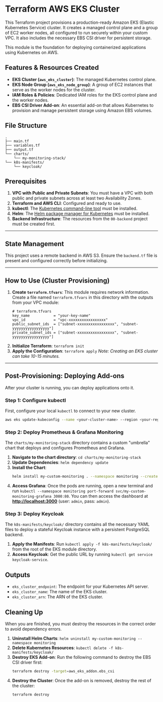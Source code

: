 # Terraform AWS EKS Cluster

This Terraform project provisions a production-ready Amazon EKS (Elastic Kubernetes Service) cluster. It creates a managed control plane and a group of EC2 worker nodes, all configured to run securely within your custom VPC. It also includes the necessary EBS CSI driver for persistent storage.

This module is the foundation for deploying containerized applications using Kubernetes on AWS.

## Features & Resources Created

- **EKS Cluster (`aws_eks_cluster`)**: The managed Kubernetes control plane.
- **EKS Node Group (`aws_eks_node_group`)**: A group of EC2 instances that serve as the worker nodes for the cluster.
- **IAM Roles & Policies**: Dedicated IAM roles for the EKS control plane and the worker nodes.
- **EBS CSI Driver Add-on**: An essential add-on that allows Kubernetes to provision and manage persistent storage using Amazon EBS volumes.

## File Structure

```
.
├── main.tf
├── variables.tf
├── output.tf
└── charts/
    └── my-monitoring-stack/
└── k8s-manifests/
    └── keycloak/
```

## Prerequisites

1.  **VPC with Public and Private Subnets**: You must have a VPC with both public and private subnets across at least two Availability Zones.
2.  **Terraform and AWS CLI**: Configured and ready to use.
3.  **kubectl**: The [Kubernetes command-line tool](https://kubernetes.io/docs/tasks/tools/install-kubectl-linux/) must be installed.
4.  **Helm**: The [Helm package manager for Kubernetes](https://helm.sh/docs/intro/install/) must be installed.
5.  **Backend Infrastructure**: The resources from the `00-backend` project must be created first.

---

## State Management

This project uses a remote backend in AWS S3. Ensure the `backend.tf` file is present and configured correctly before initializing.

---

## How to Use (Cluster Provisioning)

1.  **Create `terraform.tfvars`**: This module requires network information. Create a file named `terraform.tfvars` in this directory with the outputs from your VPC module:
    ```hcl
    # terraform.tfvars
    key_name           = "your-key-name"
    vpc_id             = "vpc-xxxxxxxxxxxxxxxxx"
    public_subnet_ids  = ["subnet-xxxxxxxxxxxxxxxxx", "subnet-yyyyyyyyyyyyyyyyy"]
    private_subnet_ids = ["subnet-xxxxxxxxxxxxxxxxx", "subnet-yyyyyyyyyyyyyyyyy"]
    ```
2.  **Initialize Terraform**: `terraform init`
3.  **Apply the Configuration**: `terraform apply`
    _Note: Creating an EKS cluster can take 10-15 minutes._

---

## Post-Provisioning: Deploying Add-ons

After your cluster is running, you can deploy applications onto it.

### Step 1: Configure kubectl

First, configure your local `kubectl` to connect to your new cluster.

```bash
aws eks update-kubeconfig --name <your-cluster-name> --region <your-region>
```

### Step 2: Deploy Prometheus & Grafana Monitoring

The `charts/my-monitoring-stack` directory contains a custom "umbrella" chart that deploys and configures Prometheus and Grafana.

1.  **Navigate to the chart directory**: `cd charts/my-monitoring-stack`
2.  **Update Dependencies**: `helm dependency update`
3.  **Install the Chart**:
    ```bash
    helm install my-custom-monitoring . --namespace monitoring --create-namespace
    ```
4.  **Access Grafana**: Once the pods are running, open a new terminal and run `kubectl --namespace monitoring port-forward svc/my-custom-monitoring-grafana 3000:80`. You can then access the dashboard at **[http://localhost:3000](https://www.google.com/search?q=http://localhost:3000)** (user: `admin`, pass: `admin`).

### Step 3: Deploy Keycloak

The `k8s-manifests/keycloak/` directory contains all the necessary YAML files to deploy a stateful Keycloak instance with a persistent PostgreSQL backend.

1.  **Apply the Manifests**: Run `kubectl apply -f k8s-manifests/keycloak/` from the root of the EKS module directory.
2.  **Access Keycloak**: Get the public URL by running `kubectl get service keycloak-service`.

## Outputs

- `eks_cluster_endpoint`: The endpoint for your Kubernetes API server.
- `eks_cluster_name`: The name of the EKS cluster.
- `eks_cluster_arn`: The ARN of the EKS cluster.

## Cleaning Up

When you are finished, you must destroy the resources in the correct order to avoid dependency errors.

1.  **Uninstall Helm Charts**: `helm uninstall my-custom-monitoring --namespace monitoring`
2.  **Delete Kubernetes Resources**: `kubectl delete -f k8s-manifests/keycloak/`
3.  **Destroy EKS Add-on**: Run the following command to destroy the EBS CSI driver first:
    ```bash
    terraform destroy -target=aws_eks_addon.ebs_csi
    ```
4.  **Destroy the Cluster**: Once the add-on is removed, destroy the rest of the cluster:
    ```bash
    terraform destroy
    ```
